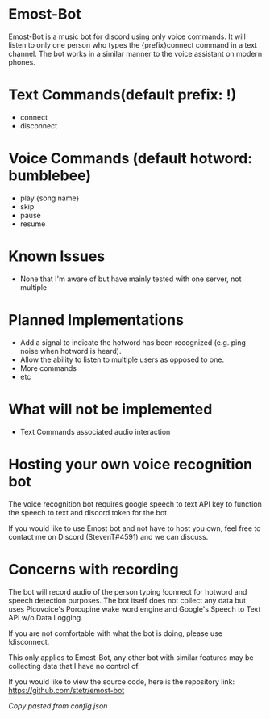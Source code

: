# Emost-Bot
Emost-Bot is a music bot for discord using only voice commands. It will listen to only one person who types the {prefix}connect command in a text channel. The bot works in a similar manner to the voice assistant on modern phones.

# Text Commands(default prefix: !)
* connect
* disconnect

# Voice Commands (default hotword: bumblebee)
* play {song name}
* skip
* pause
* resume

# Known Issues
* None that I'm aware of but have mainly tested with one server, not multiple

# Planned Implementations
* Add a signal to indicate the hotword has been recognized (e.g. ping noise when hotword is heard).
* Allow the ability to listen to multiple users as opposed to one.
* More commands
* etc

# What will not be implemented
* Text Commands associated audio interaction

# Hosting your own voice recognition bot
The voice recognition bot requires google speech to text API key to function the speech to text and discord token for the bot.

If you would like to use Emost bot and not have to host you own, feel free to contact me on Discord (StevenT#4591) and we can discuss.

# Concerns with recording
The bot will record audio of the person typing !connect for hotword and speech detection purposes. The bot itself does not collect any data but uses Picovoice's Porcupine wake word engine and Google's Speech to Text API w/o Data Logging. 

If you are not comfortable with what the bot is doing, please use !disconnect. 

This only applies to Emost-Bot, any other bot with similar features may be collecting data that I have no control of.

If you would like to view the source code, here is the repository link: https://github.com/stetr/emost-bot

*Copy pasted from config.json*
